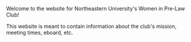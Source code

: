 Welcome to the website for Northeastern University's Women in Pre-Law Club!

This website is meant to contain information about the club's mission, meeting times, eboard, etc.
